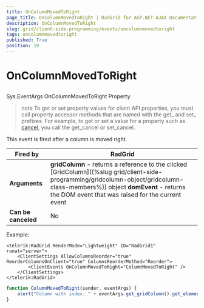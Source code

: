 ```yaml
---
title: OnColumnMovedToRight
page_title: OnColumnMovedToRight | RadGrid for ASP.NET AJAX Documentation
description: OnColumnMovedToRight
slug: grid/client-side-programming/events/oncolumnmovedtoright
tags: oncolumnmovedtoright
published: True
position: 19
---
```


# OnColumnMovedToRight



## 

Sys.EventArgs OnColumnMovedToRight Property

>note To get or set property values for client API properties, you must call property accessor methods that are named with the get_ and set_ prefixes. For example, to get or set a value for a property such as [cancel](https://msdn.microsoft.com/en-us/library/bb310859.aspx), you call the get_cancel or set_cancel.
>


This event is fired after a column is moved right.


|  **Fired by**  | RadGrid |
| ------ | ------ |
| **Arguments** | **gridColumn** - returns a reference to the clicked [GridColumn]({%slug grid/client-side-programming/gridcolumn-object/gridcolumn-class-members%}) object **domEvent** - returns the DOM event that was raised for the current event|
| **Can be canceled** |No|

Example:

````ASP.NET
<telerik:RadGrid RenderMode="Lightweight" ID="RadGrid1" runat="server">
    <ClientSettings AllowColumnsReorder="true" ReorderColumnsOnClient="true" ColumnsReorderMethod="Reorder">
        <ClientEvents OnColumnMovedToRight="ColumnMovedToRight" />
    </ClientSettings>
</telerik:RadGrid>
````



````JavaScript
function ColumnMovedToRight(sender, eventArgs) {
    alert("Column with index: " + eventArgs.get_gridColumn().get_element().cellIndex + " was moved to right");
}
````


